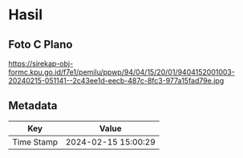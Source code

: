 # Hasil

## Foto C Plano

https://sirekap-obj-formc.kpu.go.id/f7e1/pemilu/ppwp/94/04/15/20/01/9404152001003-20240215-051141--2c43ee1d-eecb-487c-8fc3-977a15fad79e.jpg


## Metadata

| Key        | Value               |
| ---------- | ------------------- |
| Time Stamp | 2024-02-15 15:00:29 |



